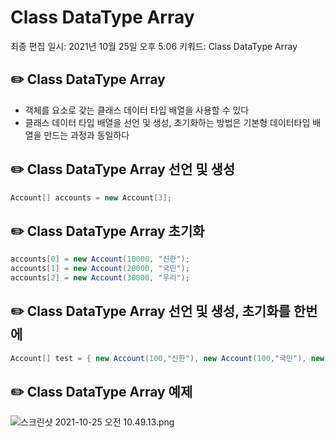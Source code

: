 # Class DataType Array

최종 편집 일시: 2021년 10월 25일 오후 5:06
키워드: Class DataType Array

## ✏️  Class DataType Array

- 객체를 요소로 갖는 클래스 데이터 타입 배열을 사용할 수 있다
- 클래스 데이터 타입 배열을 선언 및 생성, 초기화하는 방법은 기본형 데이터타입 배열을 만드는 과정과 동일하다

## ✏️  Class DataType Array 선언 및 생성

```java
Account[] accounts = new Account[3];
```

## ✏️  Class DataType Array 초기화

```java
accounts[0] = new Account(10000, "신한");
accounts[1] = new Account(20000, "국민");
accounts[2] = new Account(30000, "우리");
```

## ✏️  Class DataType Array 선언 및 생성, 초기화를 한번에

```java
Account[] test = { new Account(100,"신한"), new Account(100,"국민"), new Account(100,"우리") };
```

## ✏️  Class DataType Array 예제

![스크린샷 2021-10-25 오전 10.49.13.png](Class%20DataType%20Array%202805d88a9a73488787e120e5b61cca77/%E1%84%89%E1%85%B3%E1%84%8F%E1%85%B3%E1%84%85%E1%85%B5%E1%86%AB%E1%84%89%E1%85%A3%E1%86%BA_2021-10-25_%E1%84%8B%E1%85%A9%E1%84%8C%E1%85%A5%E1%86%AB_10.49.13.png)